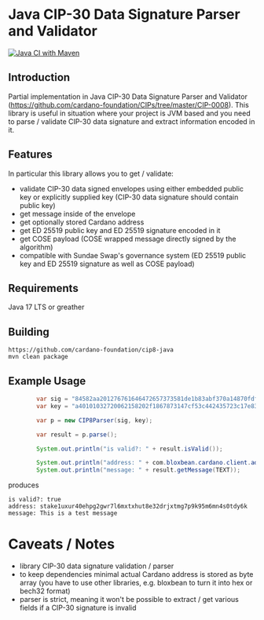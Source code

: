 # Java CIP-30 Data Signature Parser and Validator

[![Java CI with Maven](https://github.com/cardano-foundation/cip30-data-signature-parser/actions/workflows/maven.yml/badge.svg)](https://github.com/cardano-foundationcip30-data-signature-parser/actions/workflows/maven.yml)

## Introduction
Partial implementation in Java CIP-30 Data Signature Parser and Validator (https://github.com/cardano-foundation/CIPs/tree/master/CIP-0008). This library is useful in situation where your project is JVM based and you need to parse / validate CIP-30 data signature and extract information encoded in it.


## Features
In particular this library allows you to get / validate:
- validate CIP-30 data signed envelopes using either embedded public key or explicitly supplied key (CIP-30 data signature should contain public key)
- get message inside of the envelope
- get optionally stored Cardano address
- get ED 25519 public key and ED 25519 signature encoded in it
- get COSE payload (COSE wrapped message directly signed by the algorithm)
- compatible with Sundae Swap's governance system (ED 25519 public key and ED 25519 signature as well as COSE payload) 

## Requirements
Java 17 LTS or greather

## Building
```
https://github.com/cardano-foundation/cip8-java
mvn clean package
```

## Example Usage
```java
        var sig = "84582aa201276761646472657373581de1b83abf370a14870fdfd6ccb35f8b3e62a68e465ed1e096c5a6f5b9d6a166686173686564f4565468697320697320612074657374206d657373616765584042e2bfc4e1929769a0501b884f66794ae3485860f42c01b70fac37f75e40af074c6b2a61b04c6cf8a493c0dced1455b4f1129dbf653ad9801c52ce49ff6d5a0e";
        var key = "a40101032720062158202f1867873147cf53c442435723c17e83beeb8e2153851cd73ccfb1b5e68994a4";

        var p = new CIP8Parser(sig, key);

        var result = p.parse();

        System.out.println("is valid?: " + result.isValid());

        System.out.println("address: " + com.bloxbean.cardano.client.address.util.AddressUtil.bytesToAddress(result.getAddress().orElseThrow()));
        System.out.println("message: " + result.getMessage(TEXT));
```
produces
```
is valid?: true
address: stake1uxur40ehpg2gwr7l6mxtxhut8e32drjxtmg7p9k95m6mn4s0tdy6k
message: This is a test message
```

# Caveats / Notes
- library CIP-30 data signature validation / parser
- to keep dependencies minimal actual Cardano address is stored as byte array (you have to use other libraries, e.g. bloxbean to turn it into hex or bech32 format)
- parser is strict, meaning it won't be possible to extract / get various fields if a CIP-30 signature is invalid

